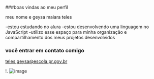 ###boas vindas ao meu perfil

meu nome e geysa maiara teles

-estou estudando no alura
-estou desenvolvendo uma linguagem no JavaScript
-utilizo esse espaço para minha organização e compartilhamento dos meus projetos desenvolvidos 

### você entrar em contato comigo 

teles.geysa@escola.pr.gov.br

!.[]()
![image](https://github.com/geysamaiara/geysamaiara/assets/138692255/fa22a599-6f68-48f9-a178-e0da734bbb83)


